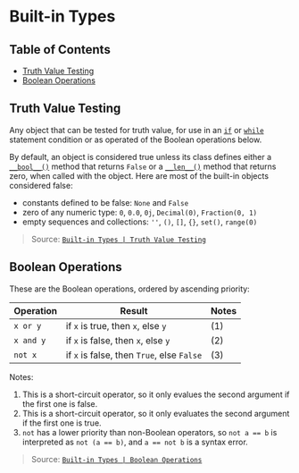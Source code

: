 # Built-in Types


## Table of Contents
- [Truth Value Testing](<#truth-value-testing>)
- [Boolean Operations](<#boolean-operations>)


## Truth Value Testing

Any object that can be tested for truth value, for use in an [` if `](<https://docs.python.org/3/reference/compound_stmts.html#if>) or [` while `](<https://docs.python.org/3/reference/compound_stmts.html#while>) statement condition or as operated of the Boolean operations below.

By default, an object is considered true unless its class defines either a [` __bool__() `](<https://docs.python.org/3/reference/datamodel.html#object.__bool__>) method that returns ` False ` or a [` __len__() `](<https://docs.python.org/3/reference/datamodel.html#object.__len__>) method that returns zero, when called with the object. Here are most of the built-in objects considered false:
- constants defined to be false: ` None ` and ` False `
- zero of any numeric type: ` 0 `, ` 0.0 `, ` 0j `, ` Decimal(0) `, ` Fraction(0, 1) `
- empty sequences and collections: ` '' `, ` () `, ` [] `, ` {} `, ` set() `, ` range(0) `

> Source: [` Built-in Types | Truth Value Testing `](<https://docs.python.org/3/library/stdtypes.html#truth-value-testing>)


## Boolean Operations

These are the Boolean operations, ordered by ascending priority:

| Operation   | Result                                           | Notes |
|-------------|--------------------------------------------------|-------|
| ` x or y `  | if ` x ` is true, then ` x `, else ` y `         | (1)   |
| ` x and y ` | if ` x ` is false, then ` x `, else ` y `        | (2)   |
| ` not x `   | if ` x ` is false, then ` True `, else ` False ` | (3)   |

Notes:
1. This is a short-circuit operator, so it only evalues the second argument if the first one is false.
2. This is a short-circuit operator, so it only evaluates the second argument if the first one is true.
3. ` not ` has a lower priority than non-Boolean operators, so ` not a == b ` is interpreted as ` not (a == b) `, and ` a == not b ` is a syntax error.

> Source: [` Built-in Types | Boolean Operations `](<https://docs.python.org/3/library/stdtypes.html#boolean-operations-and-or-not>)
